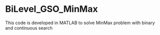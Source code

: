 # BiLevel_GSO_MinMax
This code is developed in MATLAB to solve MinMax problem with binary and continuous search
